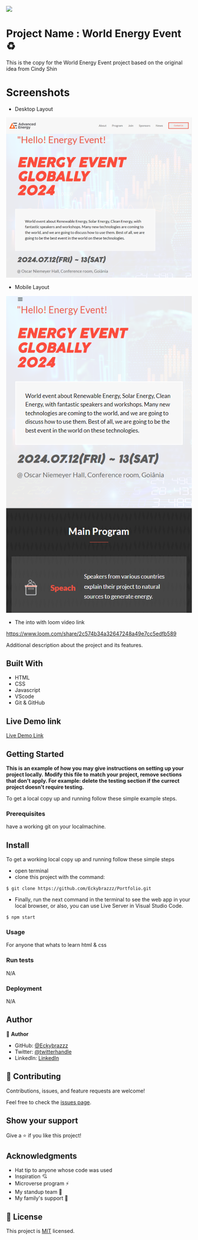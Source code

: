 ![](https://img.shields.io/badge/Microverse-blueviolet)

# Project Name : World Energy Event ♻️

This is the copy for the World Energy Event project based on the original idea from Cindy Shin

# Screenshots
- Desktop Layout

![Desktop_Layout](assets/images/desktop.png)

- Mobile Layout

![Mobile_Layout](assets/images/mobile.png)

- The into with loom video link

https://www.loom.com/share/2c574b34a32647248a49e7cc5edfb589

Additional description about the project and its features.

## Built With

- HTML 
- CSS
- Javascript
- VScode
- Git & GitHub
## Live Demo link

[Live Demo Link](https://eckybrazzz.github.io/World-Energy-Event/)


## Getting Started

**This is an example of how you may give instructions on setting up your project locally.**
**Modify this file to match your project, remove sections that don't apply. For example: delete the testing section if the currect project doesn't require testing.**


To get a local copy up and running follow these simple example steps.

### Prerequisites
have a working git on your localmachine.
## Install
To get a working local copy up and running follow these simple steps
- open terminal
- clone this project with the command:


```
$ git clone https://github.com/Eckybrazzz/Portfolio.git
```
- Finally, run the next command in the terminal to see the web app in your local browser, or also, you can use Live Server in Visual Studio Code.
```
$ npm start
```
### Usage
For anyone that whats to learn html & css
### Run tests
N/A
### Deployment
N/A


## Author

👤 **Author**

- GitHub: [@Eckybrazzz](https://github.com/Eckybrazzz)
- Twitter: [@twitterhandle](https://twitter.com/mike_eckendonk)
- LinkedIn: [LinkedIn](https://www.linkedin.com/in/mike-van-eckendonk)

## 🤝 Contributing

Contributions, issues, and feature requests are welcome!

Feel free to check the [issues page](https://github.com/Eckybrazzz/Portfolio/issues).

## Show your support

Give a ⭐️ if you like this project!

## Acknowledgments

- Hat tip to anyone whose code was used
- Inspiration 💘
- Microverse program ⚡
- My standup team 🏹
- My family's support 🙌

## 📝 License

This project is [MIT](./MIT.md) licensed.
